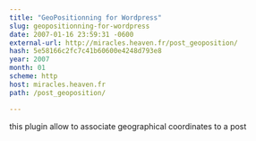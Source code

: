 ```yaml
---
title: "GeoPositionning for Wordpress"
slug: geopositionning-for-wordpress
date: 2007-01-16 23:59:31 -0600
external-url: http://miracles.heaven.fr/post_geoposition/
hash: 5e58166c2fc7c41b60600e4248d793e8
year: 2007
month: 01
scheme: http
host: miracles.heaven.fr
path: /post_geoposition/

---
```


this plugin allow to associate geographical coordinates to a post
